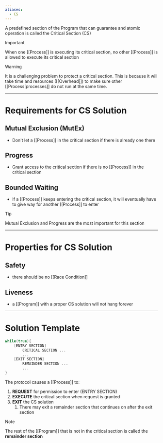 ```yaml
---
aliases:
  - CS
---
```


A predefined section of the Program that can guarantee and atomic operation is called the Critical Section (CS)

> [!IMPORTANT] 
> When one [[Process]] is executing its critical section, no other [[Process]] is allowed to execute its critical section 

> [!WARNING] 
> It is a challenging problem to protect a critical section. This is because it will take time and resources ([[Overhead]]) to make sure other [[Process|processes]] do not run at the same time. 

___
# Requirements for CS Solution
## Mutual Exclusion (MutEx)
- Don't let a [[Process]] in the critical section if there is already one there

## Progress
- Grant access to the critical section if there is no [[Process]] in the critical section

## Bounded Waiting
- If a [[Process]] keeps entering the critical section, it will eventually have to give way for another [[Process]] to enter

> [!TIP]
> Mutual Exclusion and Progress are the most important for this section

___
# Properties for CS Solution
## Safety
- there should be no [[Race Condition]]

## Liveness
- a [[Program]] with a proper CS solution will not hang forever

___
# Solution Template
```C
while(true){
	[ENTRY SECTION]
		CRITICAL SECTION ...
		...
	[EXIT SECTION]
		REMAINDER SECTION ...
		...
}
```

The protocol causes a [[Process]] to:
1. **REQUEST** for permission to enter (ENTRY SECTION)
2. **EXECUTE** the critical section when request is granted
3. **EXIT** the CS solution
	1. There may exit a remainder section that continues on after the exit section

> [!NOTE]
> The rest of the [[Program]] that is not in the critical section is called the **remainder section**

